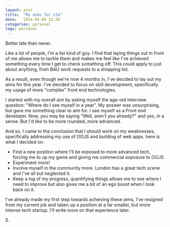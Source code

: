 ```yaml
---
layout: post
title:  "My aims for 214"
date:   2014-04-09 12:30
categories: personal
tags: personal
---
```

<p class="post__excerpt">Better late than never.</p>

<section>

Like a lot of people, I'm a list kind of guy. I find that laying things out in front of me allows me to tackle them and makes me feel like I've achieved something every time I get to check something off. This could apply to just about anything, from BAU work requests to a shopping list.

As a result, even though we're now 4 months in, I've decided to lay out my aims for this year. I've decided to focus on skill development, specifically my usage of more "complex" front end technologies.

I started with my overall aim by asking myself the age-old interview question: "Where do I see myself in a year". My answer was unsurprising, but gave me something clear to aim for. I see myself as a Front end developer. Now, you may be saying "Well, aren't you already?" and yes, in a sense. But I'd like to be more rounded, more advanced. 

And so, I came to the conclusion that I should work on my weaknesses, specifically addressing my use of OOJS and building of web apps. here is what I decided on:

* Find a new position where I'll be exposed to more advanced tech, forcing me to up my game and giving me commercial exposure to OOJS.
* Experiment more!
* Involve myself in the community more. London has a great tech scene and I've all but neglected it.
* Keep a log of my progress, quantifying things allows me to see where I need to improve but also gives me a bit of an ego boost when I look back on it.

I've already made my first step towards acheiving these aims, I've resigned from my current job and taken up a position at a far smaller, but more intense tech startup. I'll write more on that experience later.

</section>


<p class="post__signature">S.</p>



